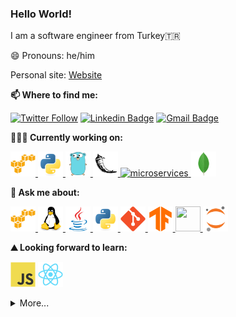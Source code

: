 ### Hello World! 

I am a software engineer from Turkey🇹🇷 
<!-- 
I describe myself as a Deep Learning Enthusiast. 
The third year of my university I met with deep learning. I love to code with Python. You can reach me on [hackerrank](https://www.hackerrank.com/mehmetgungoren?hr_r=1), [datacamp](https://www.datacamp.com/profile/xxxx) and [repl.it](https://repl.it/@xxxx) 
-->

😄 Pronouns: he/him

Personal site: [Website](https://mehmetgungoren.com.tr/)


**📫 Where to find me:** 

[![Twitter Follow](https://img.shields.io/badge/dynamic/json.svg?color=14171A&labelColor=37474f&logo=twitter&logoColor=4fc3f7&label=&query=%24[0].followers_count&url=https%3A%2F%2Fcdn.syndication.twimg.com%2Fwidgets%2Ffollowbutton%2Finfo.json%3Fscreen_names%3Dmmetgungoren&suffix=%20Followers)](https://twitter.com/mmetgungoren)
[![Linkedin Badge](https://img.shields.io/badge/-mehmetgungoren-blue?style=flat-square&logo=Linkedin&logoColor=white&link=https://www.linkedin.com/in/mehmetgungoren/)](https://www.linkedin.com/in/mehmetgungoren/) 
[![Gmail Badge](https://img.shields.io/badge/-mehgungoren@gmail.com-c14438?style=flat-square&logo=Gmail&logoColor=white&link=mailto:mehgungoren@gmail.com)](mailto:mehgungoren@gmail.com?subject=From%20GitHub&body=Hi,%20there.%20Found%20you%20from%20GitHub.)

<!-- 
**💼 Currently working as:** Software Engineer at <a href="https://lyrebirdstudio.net/" target="_blank"><b>Lyrebird Studio</b></a>
--> 

**👨🏻‍💻 Currently working on:** 

<p align="left">
    <a href="https://aws.amazon.com/?nc1=h_ls" target="_blank">
        <img src="https://raw.githubusercontent.com/devicons/devicon/master/icons/amazonwebservices/amazonwebservices-original.svg" 
            alt="anazonwebservices" width="40" height="40"/>
    </a>
    <a href="https://www.python.org" target="_blank">
        <img src="https://raw.githubusercontent.com/devicons/devicon/master/icons/python/python-original.svg"
            alt="python" width="40" height="40" />
    </a>
    <a href="https://www.golang.org" target="_blank">
        <img src="https://raw.githubusercontent.com/devicons/devicon/master/icons/go/go-original.svg"
            alt="golang" width="40" height="40" />
    </a>
    <a href="https://flask.palletsprojects.com/en/1.1.x/" target="_blank">
        <img src="https://raw.githubusercontent.com/devicons/devicon/master/icons/flask/flask-original.svg" 
            alt="flask" width="40" height="40" />
    </a>
    <a href="https://microservices.io/" target="_blank">
        <img src="https://comunytek.com/wp-content/uploads/2017/03/Microservices.png" 
            alt="microservices" width="40" height="40" />
    </a>
    <a href="https://www.mongodb.com/" target="_blank">
        <img src="https://raw.githubusercontent.com/devicons/devicon/master/icons/mongodb/mongodb-original.svg" 
            alt="mongodb" width="40" height="40"/>
    </a>
</p>

**💬 Ask me about:** 

<p>
    <a href="https://aws.amazon.com/?nc1=h_ls" target="_blank">
        <img width="40" height="40"
            src="https://raw.githubusercontent.com/devicons/devicon/master/icons/amazonwebservices/amazonwebservices-original.svg">
    </a>
    <a href="https://www.linux.org/" target="_blank">
        <img width="40" height="40"
            src="https://raw.githubusercontent.com/devicons/devicon/master/icons/linux/linux-original.svg">
    </a>
    <a href="https://www.java.com/" target="_blank">
        <img width="40" height="40"
            src="https://raw.githubusercontent.com/devicons/devicon/master/icons/java/java-original.svg">
    </a>
    <a href="https://www.python.org/" target="_blank">
        <img width="40" height="40" src="https://raw.githubusercontent.com/devicons/devicon/master/icons/python/python-original.svg">
    </a>
    <a href="https://git-scm.com//" target="_blank">
        <img width="40" height="40" src="https://raw.githubusercontent.com/devicons/devicon/master/icons/git/git-original.svg">
    </a>
    <a href="https://www.tensorflow.org/" target="_blank">
        <img width="40" height="40" src="https://raw.githubusercontent.com/devicons/devicon/master/icons/tensorflow/tensorflow-original.svg">
    </a>
    <a href="https://opencv.org/" target="_blank">
        <img width="40" height="40" src="https://www.vectorlogo.zone/logos/opencv/opencv-ar21.svg">
    </a>
    <a href="https://jupyter.org/" target="_blank">
        <img width="40" height="40" src="https://raw.githubusercontent.com/devicons/devicon/master/icons/jupyter/jupyter-original.svg">
    </a>
</p>

**⛰ Looking forward to learn:** 

<p>
    <a href="https://www.javascript.com/" target="_blank"><img width="40" height="40"
            src="https://raw.githubusercontent.com/devicons/devicon/master/icons/javascript/javascript-original.svg"></a>
    <a href="https://reactjs.org/" target="_blank"><img width="40" height="40"
            src="https://raw.githubusercontent.com/devicons/devicon/master/icons/react/react-original.svg"></a>
</p>

<details>
  <summary>More...</summary>
  <img src="https://github-readme-stats.vercel.app/api?username=gungoren&show_icons=true&count_private=true&theme=dark&include_all_commits=true&line_height=28" style="width: 58%;"/>
  <img src="https://github-readme-stats.vercel.app/api/top-langs/?username=gungoren&layout=compact&langs_count=10&hide=html,css,jupyter%20notebook&show_icons=true&count_private=true&theme=dark" />
</details>

<!-- 
![](https://komarev.com/ghpvc/?username=gungoren&style=flat-square&color=orange)
-->

